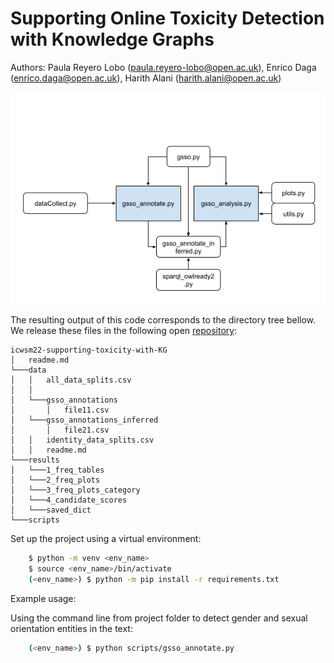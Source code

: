 # Supporting Online Toxicity Detection with Knowledge Graphs

Authors: Paula Reyero Lobo ([paula.reyero-lobo@open.ac.uk](mailto:paula.reyero-lobo@open.ac.uk)), Enrico Daga ([enrico.daga@open.ac.uk](mailto:enrico.daga@open.ac.uk)), Harith Alani ([harith.alani@open.ac.uk](mailto:harith.alani@open.ac.uk))

![dependency graph](module_dependency.png)

The resulting output of this code corresponds to the directory tree bellow.  We release these files
in the following open [repository](https://doi.org/10.5281/zenodo.6379344):
```
icwsm22-supporting-toxicity-with-KG
│   readme.md  
└───data
│   │   all_data_splits.csv
│   │
│   └───gsso_annotations
│       │   file11.csv
│   └───gsso_annotations_inferred
│       │   file21.csv
│   │   identity_data_splits.csv
│   │   readme.md
└───results
│   └───1_freq_tables
│   └───2_freq_plots
│   └───3_freq_plots_category
│   └───4_candidate_scores
│   └───saved_dict
└───scripts
```

Set up the project using a virtual environment:

```bash
    $ python -m venv <env_name>
    $ source <env_name>/bin/activate
    (<env_name>) $ python -m pip install -r requirements.txt
```

Example usage:

Using the command line from project folder to detect gender and sexual orientation entities in the text:

```bash
    (<env_name>) $ python scripts/gsso_annotate.py
```

